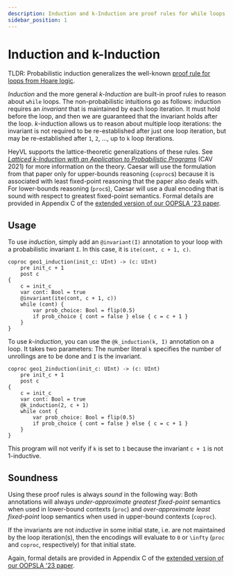 ```yaml
---
description: Induction and k-Induction are proof rules for while loops.
sidebar_position: 1
---
```


# Induction and k-Induction

TLDR: Probabilistic induction generalizes the well-known [proof rule for loops from Hoare logic](https://en.wikipedia.org/wiki/Hoare_logic#While_rule).

_Induction_ and the more general _k-Induction_ are built-in proof rules to reason about `while` loops.
The non-probabilistic intuitions go as follows: induction requires an _invariant_ that is maintained by each loop iteration.
It must hold before the loop, and then we are guaranteed that the invariant holds after the loop.
_k_-induction allows us to reason about multiple loop iterations: the invariant is not required to be re-established after just one loop iteration, but may be re-established after `1`, `2`, ..., up to `k` loop iterations.

HeyVL supports the lattice-theoretic generalizations of these rules.
See [_Latticed k-Induction with an Application to Probabilistic Programs_](https://link.springer.com/chapter/10.1007/978-3-030-81688-9_25) (CAV 2021) for more information on the theory.
Caesar will use the formulation from that paper only for upper-bounds reasoning (`coproc`s) because it is associated with least fixed-point reasoning that the paper also deals with.
For lower-bounds reasoning (`proc`s), Caesar will use a dual encoding that is sound with respect to greatest fixed-point semantics.
Formal details are provided in Appendix C of the [extended version of our OOPSLA '23 paper](https://arxiv.org/abs/2309.07781).

## Usage

To use _induction_, simply add an `@invariant(I)` annotation to your loop with a probabilistic invariant `I`.
In this case, it is `ite(cont, c + 1, c)`.
```heyvl
coproc geo1_induction(init_c: UInt) -> (c: UInt)
    pre init_c + 1
    post c
{
    c = init_c
    var cont: Bool = true
    @invariant(ite(cont, c + 1, c))
    while (cont) {
        var prob_choice: Bool = flip(0.5)
        if prob_choice { cont = false } else { c = c + 1 }
    }
}
```

To use _k-induction_, you can use the `@k_induction(k, I)` annotation on a loop.
It takes two parameters: The number literal `k` specifies the number of unrollings are to be done and `I` is the invariant.
```heyvl
coproc geo1_2induction(init_c: UInt) -> (c: UInt)
    pre init_c + 1
    post c
{
    c = init_c
    var cont: Bool = true
    @k_induction(2, c + 1)
    while cont {
        var prob_choice: Bool = flip(0.5)
        if prob_choice { cont = false } else { c = c + 1 }
    }
}
```
This program will not verify if `k` is set to `1` because the invariant `c + 1` is not 1-inductive.

## Soundness

Using these proof rules is always *sound* in the following way: Both annotations will always *under-approximate greatest fixed-point* semantics when used in lower-bound contexts (`proc`) and *over-approximate  least fixed-point* loop semantics when used in upper-bound contexts (`coproc`).

If the invariants are not *inductive* in some initial state, i.e. are not maintained by the loop iteration(s), then the encodings will evaluate to `0` or `\infty` (`proc` and `coproc`, respectively) for that initial state.

Again, formal details are provided in Appendix C of the [extended version of our OOPSLA '23 paper](https://arxiv.org/abs/2309.07781).
